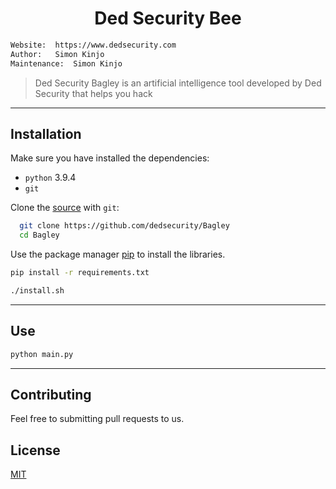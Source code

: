 <h1 align="center">Ded Security Bee</h1>

```bash
Website:  https://www.dedsecurity.com
Author:   Simon Kinjo
Maintenance:  Simon Kinjo
```

>Ded Security Bagley is an artificial intelligence tool developed by Ded Security that helps you hack
---

## Installation

Make sure you have installed the dependencies:

  * `python` 3.9.4
  * `git`

Clone the [source] with `git`:
 ```sh
   git clone https://github.com/dedsecurity/Bagley
   cd Bagley
   ```

 [source]: https://github.com/dedsecurity/Bagley
 
 Use the package manager [pip](https://pip.pypa.io/en/stable/) to install the libraries.

```bash
pip install -r requirements.txt
```
```bash
./install.sh
```
---

## Use
```bash
python main.py
```
---

## Contributing
Feel free to submitting pull requests to us.
## License
[MIT](https://opensource.org/licenses/MIT)
